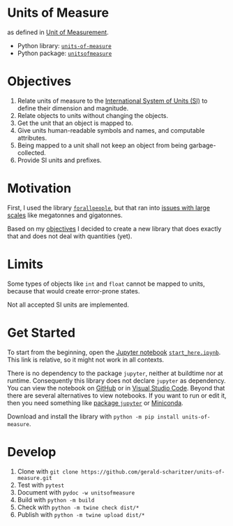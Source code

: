 # Units of Measure

as defined in [Unit of Measurement](https://en.wikipedia.org/wiki/Unit_of_measurement).

- Python library: [`units-of-measure`](https://pypi.org/project/units-of-measure/)
- Python package: [`unitsofmeasure`](https://github.com/gerald-scharitzer/units-of-measure/tree/main/unitsofmeasure)

# Objectives

1. Relate units of measure to the [International System of Units (SI)](https://www.bipm.org/en/measurement-units/) to define their dimension and magnitude.
2. Relate objects to units without changing the objects.
3. Get the unit that an object is mapped to.
4. Give units human-readable symbols and names, and computable attributes.
5. Being mapped to a unit shall not keep an object from being garbage-collected.
6. Provide SI units and prefixes.

# Motivation

First, I used the library [`forallpeople`](https://github.com/connorferster/forallpeople),
but that ran into [issues with large scales](https://github.com/connorferster/forallpeople/issues/27) like megatonnes and gigatonnes.

Based on my [objectives](#objectives) I decided to create a new library that does exactly that and does not deal with quantities (yet).

# Limits

Some types of objects like `int` and `float` cannot be mapped to units, because that would create error-prone states.

Not all accepted SI units are implemented.

# Get Started

To start from the beginning, open the [Jupyter notebook](https://jupyter-notebook.readthedocs.io/en/latest/) [`start_here.ipynb`](start_here.ipynb).
This link is relative, so it might not work in all contexts.

There is no dependency to the package `jupyter`, neither at buildtime nor at runtime.
Consequently this library does not declare `jupyter` as dependency.
You can view the notebook on [GitHub](https://github.com/gerald-scharitzer/units-of-measure/blob/main/start_here.ipynb) or in [Visual Studio Code](https://code.visualstudio.com/).
Beyond that there are several alternatives to view notebooks.
If you want to run or edit it, then you need something like [package `jupyter`](https://pypi.org/project/jupyter/) or [Miniconda](https://docs.conda.io/en/latest/miniconda.html).

Download and install the library with `python -m pip install units-of-measure`.

# Develop

1. Clone with `git clone https://github.com/gerald-scharitzer/units-of-measure.git`
2. Test with `pytest`
3. Document with `pydoc -w unitsofmeasure`
4. Build with `python -m build`
5. Check with `python -m twine check dist/*`
6. Publish with `python -m twine upload dist/*`
